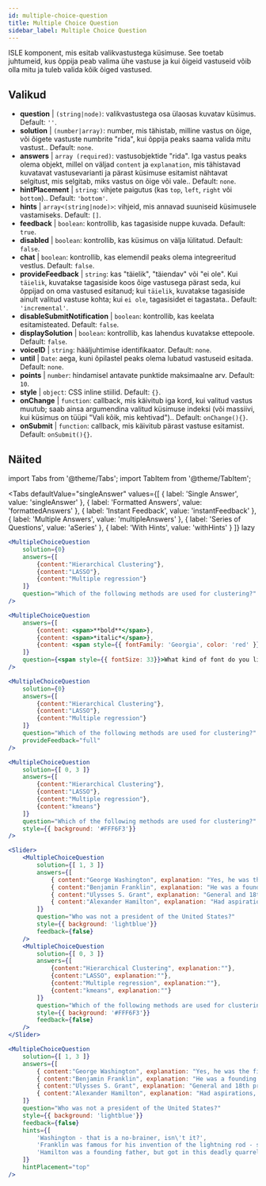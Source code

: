 ```yaml
---
id: multiple-choice-question 
title: Multiple Choice Question
sidebar_label: Multiple Choice Question
---
```


ISLE komponent, mis esitab valikvastustega küsimuse. See toetab juhtumeid, kus õppija peab valima ühe vastuse ja kui õigeid vastuseid võib olla mitu ja tuleb valida kõik õiged vastused.

## Valikud

* __question__ | `(string|node)`: valikvastustega osa ülaosas kuvatav küsimus. Default: `''`.
* __solution__ | `(number|array)`: number, mis tähistab, milline vastus on õige, või õigete vastuste numbrite "rida", kui õppija peaks saama valida mitu vastust.. Default: `none`.
* __answers__ | `array (required)`: vastusobjektide "rida". Iga vastus peaks olema objekt, millel on väljad `content` ja `explanation`, mis tähistavad kuvatavat vastusevarianti ja pärast küsimuse esitamist nähtavat selgitust, mis selgitab, miks vastus on õige või vale.. Default: `none`.
* __hintPlacement__ | `string`: vihjete paigutus (kas `top`, `left`, `right` või `bottom`).. Default: `'bottom'`.
* __hints__ | `array<(string|node)>`: vihjeid, mis annavad suuniseid küsimusele vastamiseks. Default: `[]`.
* __feedback__ | `boolean`: kontrollib, kas tagasiside nuppe kuvada. Default: `true`.
* __disabled__ | `boolean`: kontrollib, kas küsimus on välja lülitatud. Default: `false`.
* __chat__ | `boolean`: kontrollib, kas elemendil peaks olema integreeritud vestlus. Default: `false`.
* __provideFeedback__ | `string`: kas "täielik", "täiendav" või "ei ole". Kui `täielik`, kuvatakse tagasiside koos õige vastusega pärast seda, kui õppijad on oma vastused esitanud; kui `täielik`, kuvatakse tagasiside ainult valitud vastuse kohta; kui `ei ole`, tagasisidet ei tagastata.. Default: `'incremental'`.
* __disableSubmitNotification__ | `boolean`: kontrollib, kas keelata esitamisteated. Default: `false`.
* __displaySolution__ | `boolean`: kontrollib, kas lahendus kuvatakse ettepoole. Default: `false`.
* __voiceID__ | `string`: hääljuhtimise identifikaator. Default: `none`.
* __until__ | `Date`: aega, kuni õpilastel peaks olema lubatud vastuseid esitada. Default: `none`.
* __points__ | `number`: hindamisel antavate punktide maksimaalne arv. Default: `10`.
* __style__ | `object`: CSS inline stiilid. Default: `{}`.
* __onChange__ | `function`: callback, mis käivitub iga kord, kui valitud vastus muutub; saab ainsa argumendina valitud küsimuse indeksi (või massiivi, kui küsimus on tüüpi "Vali kõik, mis kehtivad").. Default: `onChange(){}`.
* __onSubmit__ | `function`: callback, mis käivitub pärast vastuse esitamist. Default: `onSubmit(){}`.


## Näited

import Tabs from '@theme/Tabs';
import TabItem from '@theme/TabItem';

<Tabs
    defaultValue="singleAnswer"
    values={[
        { label: 'Single Answer', value: 'singleAnswer' },
        { label: 'Formatted Answers', value: 'formattedAnswers' },
        { label: 'Instant Feedback', value: 'instantFeedback' },
        { label: 'Multiple Answers', value: 'multipleAnswers' },
        { label: 'Series of Questions', value: 'aSeries' },
        { label: 'With Hints', value: 'withHints' }
    ]}
    lazy
>

<TabItem value="singleAnswer">

```jsx live
<MultipleChoiceQuestion
    solution={0}
    answers={[
        {content:"Hierarchical Clustering"},
        {content:"LASSO"},
        {content:"Multiple regression"}
    ]}
    question="Which of the following methods are used for clustering?"
/>
```

</TabItem>

<TabItem value="formattedAnswers" >

```jsx live
<MultipleChoiceQuestion
    answers={[
        {content: <span>**bold**</span>},
        {content: <span>*italic*</span>},
        {content: <span style={{ fontFamily: 'Georgia', color: 'red' }}>styled</span>}
    ]}
    question={<span style={{ fontSize: 33}}>What kind of font do you like the most?</span>}
/>
```

</TabItem>

<TabItem value="instantFeedback">

```jsx live
<MultipleChoiceQuestion
    solution={0}
    answers={[
        {content:"Hierarchical Clustering"},
        {content:"LASSO"},
        {content:"Multiple regression"}
    ]}
    question="Which of the following methods are used for clustering?"
    provideFeedback="full"
/>
```

</TabItem>

<TabItem value="multipleAnswers">

```jsx live
<MultipleChoiceQuestion
    solution={[ 0, 3 ]}
    answers={[
        {content:"Hierarchical Clustering"},
        {content:"LASSO"},
        {content:"Multiple regression"},
        {content:"kmeans"}
    ]}
    question="Which of the following methods are used for clustering?"
    style={{ background: '#FFF6F3'}}
/>
```

</TabItem>

<TabItem value="aSeries">

```jsx live
<Slider>
    <MultipleChoiceQuestion
        solution={[ 1, 3 ]}
        answers={[
            { content:"George Washington", explanation: "Yes, he was the first president." },
            { content:"Benjamin Franklin", explanation: "He was a founding father."},
            { content:"Ulysses S. Grant", explanation: "General and 18th president." },
            { content:"Alexander Hamilton", explanation: "Had aspirations, but died in a duel." }
        ]}
        question="Who was not a president of the United States?"
        style={{ background: 'lightblue'}}
        feedback={false}
    />
    <MultipleChoiceQuestion
        solution={[ 0, 3 ]}
        answers={[
            {content:"Hierarchical Clustering", explanation:""},
            {content:"LASSO", explanation:""},
            {content:"Multiple regression", explanation:""},
            {content:"kmeans", explanation:""}
        ]}
        question="Which of the following methods are used for clustering?"
        style={{ background: '#FFF6F3'}}
        feedback={false}
    />
</Slider>
```

</TabItem>

<TabItem value="withHints">

```jsx live
<MultipleChoiceQuestion
    solution={[ 1, 3 ]}
    answers={[
        { content:"George Washington", explanation: "Yes, he was the first president." },
        { content:"Benjamin Franklin", explanation: "He was a founding father."},
        { content:"Ulysses S. Grant", explanation: "General and 18th president." },
        { content:"Alexander Hamilton", explanation: "Had aspirations, but died in a duel." }
    ]}
    question="Who was not a president of the United States?"
    style={{ background: 'lightblue'}}
    feedback={false}
    hints={[
        'Washington - that is a no-brainer, isn\'t it?',
        'Franklin was famous for his invention of the lightning rod - so why become more?',
        'Hamilton was a founding father, but got in this deadly quarrel with Aaron Burr.',
    ]}
    hintPlacement="top"
/>
```

</TabItem>

</Tabs>
